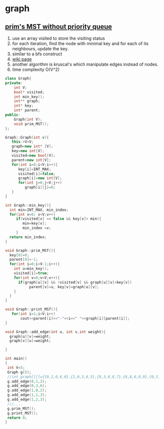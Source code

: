 # graph

## [prim's MST without priority queue](https://www.geeksforgeeks.org/prims-minimum-spanning-tree-mst-greedy-algo-5/)
1. use an array visited to store the visiting status
2. for each iteration, find the node with minimal key and for each of its neighbours, update the key.
3. similar to a bfs construct
4. [wiki page](https://en.wikipedia.org/wiki/Minimum_spanning_tree)
5. another algorithm is kruscal's which manipulate edges instead of nodes.
6. time complexity O(V^2)

```c++
class Graph{
private:   
    int V;
    bool* visited;
    int min_key();
    int** graph;
    int* key;
    int* parent;
public:
    Graph(int V);
    void prim_MST();
};

Graph::Graph(int v){
   this->V=V;
   graph=new int* [V];
   key=new int[V];
   visited=new bool[V];
   parent=new int[V];
   for(int i=0;i<V;i++){
      key[i]=INT_MAX;
      visited[i]=false;
      graph[i]=new int[V];
      for(int j=0;j<V;j++)
         graph[i][j]=0;
   }
}

int Graph::min_key(){
  int min=INT_MAX, min_index;
  for(int v=0; v<V;v++)
     if(visited[v] == false && key[v]< min){
        min=key[v];
        min_index =v;
     }
  return min_index;
}

void Graph::prim_MST(){
  key[0]=0;
  parent[0]=-1;
  for(int i=0;i<V-1;i++){
    int u=min_key();
    visited[i]=true;
    for(int v=0;v<V;v++){
      if(graph[u][v] && !visited[v] && graph[u][v]<key[v])
           parent[v]=u, key[v]=graph[u][v]; 
    }
  }
}

void Graph::print_MST(){
   for(int i=1;i<V;i++)
       cout<<parent[i]<<"-"<<i<<" "<<graph[i][parent[i]];
}

void Graph::add_edge(int u, int v,int weight){
  graph[u][v]=weight;
  graph[v][u]=weight;

}

int main()
{
 int V=5;
 Graph g(5);
 //int graph[][]={{0,2,0,6,0},{2,0,3,8,5},{0,3,0,0,7},{6,8,0,0,9},{0,5,7,9,0}};
 g.add_edge(0,1,2);
 g.add_edge(0,3,6);
 g.add_edge(1,0,2);
 g.add_edge(1,1,3);
 g.add_edge(1,2,3);
 ///....
 g.prim_MST();
 g.print_MST();
 return 0;
}

```
